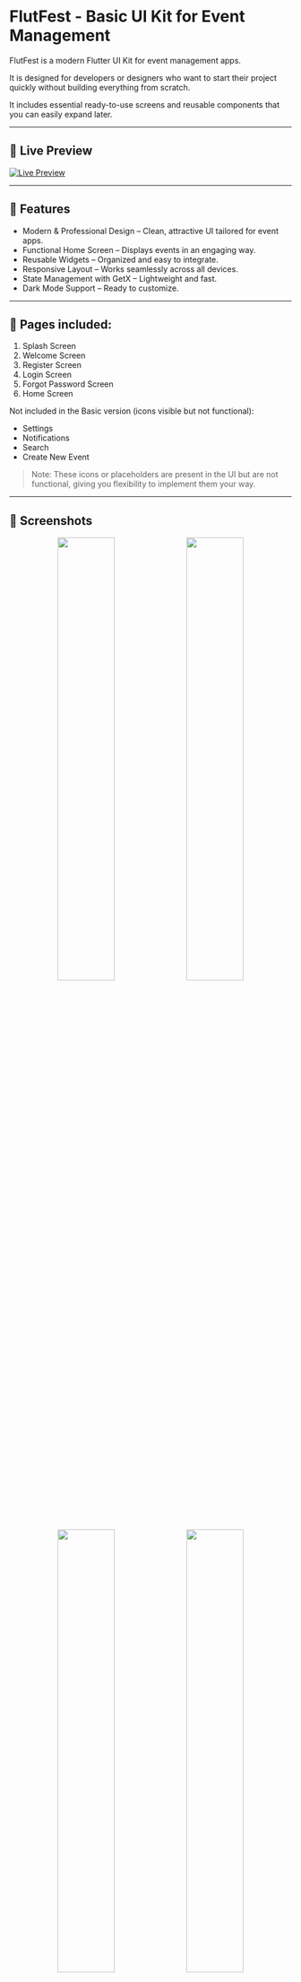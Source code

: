 # FlutFest - Basic UI Kit for Event Management

FlutFest is a modern Flutter UI Kit for event management apps.

It is designed for developers or designers who want to start their project quickly without building everything from scratch.

It includes essential ready-to-use screens and reusable components that you can easily expand later.

---

## 👀 Live Preview

[![Live Preview](https://img.shields.io/badge/Live%20Preview-Click%20Here-blue?style=for-the-badge)](https://ahmloutfy.github.io/FlutFestDemo/)

---

## 🚀 Features

* Modern & Professional Design – Clean, attractive UI tailored for event apps.
* Functional Home Screen – Displays events in an engaging way.
* Reusable Widgets – Organized and easy to integrate.
* Responsive Layout – Works seamlessly across all devices.
* State Management with GetX – Lightweight and fast.
* Dark Mode Support – Ready to customize.

---

## 📄 Pages included:

1. Splash Screen
2. Welcome Screen
3. Register Screen
4. Login Screen
5. Forgot Password Screen
6. Home Screen

Not included in the Basic version (icons visible but not functional):

* Settings
* Notifications
* Search
* Create New Event

> Note: These icons or placeholders are present in the UI but are not functional, giving you flexibility to implement them your way.

---

## 📸 Screenshots

<p align="center">
  <img src="screenshots/1-%20Splash%20-%20Dark.jpg" width="45%"/>
  <img src="screenshots/1-%20Splash%20-%20Light.jpg" width="45%"/>
</p>

<p align="center">
  <img src="screenshots/2-%20Welcome%20-%20Dark.jpg" width="45%"/>
  <img src="screenshots/2-%20Welcome%20-%20Light.jpg" width="45%"/>
</p>

<p align="center">
  <img src="screenshots/3-%20Register%20-%20Dark.jpg" width="45%"/>
  <img src="screenshots/3-%20Register%20-%20Light.jpg" width="45%"/>
</p>

<p align="center">
  <img src="screenshots/4-%20Login%20-%20Dark.jpg" width="45%"/>
  <img src="screenshots/4-%20Login%20-%20Light.jpg" width="45%"/>
</p>

<p align="center">
  <img src="screenshots/5-%20Forgot%20password%20-%20Dark.jpg" width="45%"/>
  <img src="screenshots/5-%20Forgot%20password%20-%20Light.jpg" width="45%"/>
</p>

<p align="center">
  <img src="screenshots/6-%20Home%20-%20Dark.jpg" width="45%"/>
  <img src="screenshots/6-%20Home%20-%20Light.jpg" width="45%"/>
</p>

---

## 💳 Get FlutFest

You can download the Basic UI Kit here:

👉 [Buy on Gumroad](https://flutpulse.gumroad.com/l/FlutFest/)

---

## 📂 Folder Structure

```
📦 FlutFest
┣ 📂 assets
┃ ┣ 🖼️ images/
┃ ┗ 🔊 fonts/
┣ 📂 lib
┃ ┣ 📂 controllers
┃ ┃ ┣ 🧩 event_controller.dart
┃ ┃ ┗ 🧩 favorite_controller.dart
┃ ┣ 📂 models
┃ ┃ ┗ 📄 event_model.dart
┃ ┣ 📂 screens
┃ ┃ ┣ 🏠 home_screen.dart
┃ ┃ ┣ 🏠 home_tab_screen.dart
┃ ┃ ┣ 👋 welcome_screen.dart
┃ ┃ ┣ 🔐 login_screen.dart
┃ ┃ ┗ 📝 register_screen.dart
┃ ┣ 📂 widgets
┃ ┃ ┣ 🎴 event_card.dart
┃ ┃ ┣ 🗂️ events_categories.dart
┃ ┃ ┣ 🖼️ event_image.dart
┃ ┃ ┗ 🧭 custom_appbar.dart
┃ ┣ 🎨 theme.dart
┃ ┣ 🍭 snack_bar_helper.dart
┃ ┣ 🛣️ routes.dart
┃ ┗ 🚀 main.dart
┣ 📂 test
┃ ┗ 🧪 widget_test.dart
┣ 📄 pubspec.yaml
┣ 📄 README.md
┗ 📄 .gitignore

```

---

## 📦 How to Use

1. Download and extract the project files.
2. Open the project in your preferred IDE (VS Code or Android Studio).
3. Run:

   ```bash
   flutter pub get
   ```
4. Connect to your backend or add your app logic.

> ⚠️ This UI kit does not include full backend integration or advanced event management features, but it provides a solid, scalable UI foundation.

---

## 🎨 Customization

You can easily modify:

* Colors – via `theme.dart`
* Fonts – using Google Fonts
* Screens content in `views/`
* Layout – widgets are modular for easy rearrangement

#### Example: Change primary color

```dart
// In theme.dart
static const Color primarySeedColor = Color(0xFF2196F3); // Change to your brand color
```

---

## 📨 Contact & Support

For inquiries or support, contact:
`flutpulse@proton.me`

---

FlutFest – Start your event app quickly with a clean, customizable UI.
